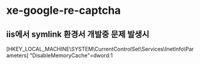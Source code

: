 # xe-google-re-captcha

## iis에서 symlink 환경서 개발중 문제 발생시
[HKEY_LOCAL_MACHINE\SYSTEM\CurrentControlSet\Services\InetInfo\Parameters]
"DisableMemoryCache"=dword:1